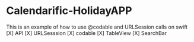 # Calendarific-HolidayAPP
This is an example of how to use @codable and URLSession calls on swift
[X] API
[X] URLSesssion
[X] codable
[X] TableView
[X] SearchBar

